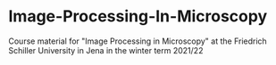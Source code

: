 # Image-Processing-In-Microscopy
Course material for "Image Processing in Microscopy" at the Friedrich Schiller University in Jena in the winter term 2021/22
